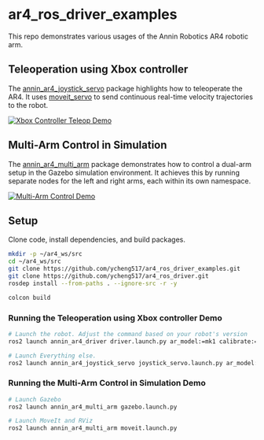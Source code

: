 # ar4_ros_driver_examples

This repo demonstrates various usages of the Annin Robotics AR4 robotic arm.

## Teleoperation using Xbox controller

The [annin_ar4_joystick_servo](./annin_ar4_joystick_servo) package highlights how to teleoperate the AR4.
It uses [moveit_servo](https://index.ros.org/p/moveit_servo/github-ros-planning-moveit2/) to send
continuous real-time velocity trajectories to the robot.

[![Xbox Controller Teleop Demo](https://img.youtube.com/vi/QZEn53Pvfms/0.jpg)](https://youtube.com/shorts/QZEn53Pvfms)

## Multi-Arm Control in Simulation

The [annin_ar4_multi_arm](./annin_ar4_multi_arm) package demonstrates how to
control a dual-arm setup in the Gazebo simulation environment. It achieves this by
running separate nodes for the left and right arms, each within its own namespace.

[![Multi-Arm Control Demo](https://img.youtube.com/vi/USs1s4_NjBI/hqdefault.jpg)](https://youtu.be/USs1s4_NjBI)

## Setup

Clone code, install dependencies, and build packages.

```bash
mkdir -p ~/ar4_ws/src
cd ~/ar4_ws/src
git clone https://github.com/ycheng517/ar4_ros_driver_examples.git
git clone https://github.com/ycheng517/ar4_ros_driver.git
rosdep install --from-paths . --ignore-src -r -y

colcon build
```

### Running the Teleoperation using Xbox controller Demo

```bash
# Launch the robot. Adjust the command based on your robot's version
ros2 launch annin_ar4_driver driver.launch.py ar_model:=mk1 calibrate:=True include_gripper:=True

# Launch Everything else.
ros2 launch annin_ar4_joystick_servo joystick_servo.launch.py ar_model:=mk1 include_gripper:=True
```

### Running the Multi-Arm Control in Simulation Demo

```bash
# Launch Gazebo
ros2 launch annin_ar4_multi_arm gazebo.launch.py

# Launch MoveIt and RViz
ros2 launch annin_ar4_multi_arm moveit.launch.py
```

